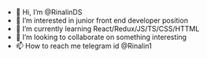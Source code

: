- 👋 Hi, I’m @RinalinDS
- 👀 I’m interested in junior front end developer position
- 🌱 I’m currently learning React/Redux/JS/TS/CSS/HTTML
- 💞️ I’m looking to collaborate on something interesting
- 📫 How to reach me telegram id @Rinalin1

<!---
RinalinDS/RinalinDS is a ✨ special ✨ repository because its `README.md` (this file) appears on your GitHub profile.
You can click the Preview link to take a look at your changes.
--->
